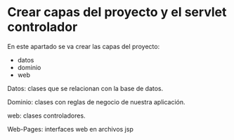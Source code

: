 # Crear capas del proyecto y el servlet controlador

En este apartado se va crear las capas del proyecto:

- datos
- dominio
- web

Datos: clases que se relacionan con la base de datos.

Dominio: clases con reglas de negocio de nuestra aplicación.

web: clases controladores. 

Web-Pages: interfaces web en archivos jsp 

